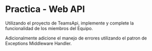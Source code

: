 # Practica - Web API
Utilizando el proyecto de TeamsApi, implemente y complete la funcionalidad de los miembros del Equipo.

Adicionalmente adicione el manejo de errores utilizando el patron de Exceptions Middleware Handler.